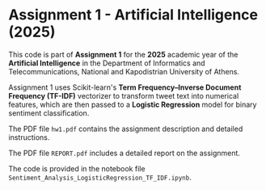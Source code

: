 # Assignment 1 - Artificial Intelligence (2025)

This code is part of **Assignment 1** for the **2025** academic year of the **Artificial Intelligence** in the Department of Informatics and Telecommunications, National and Kapodistrian University of Athens.

Assignment 1 uses Scikit-learn's **Term Frequency–Inverse Document Frequency (TF-IDF)** vectorizer to transform tweet text into numerical features, which are then passed to a **Logistic Regression** model for binary sentiment classification.

The PDF file `hw1.pdf` contains the assignment description and detailed instructions.

The PDF file `REPORT.pdf` includes a detailed report on the assignment.

The code is provided in the notebook file `Sentiment_Analysis_LogisticRegression_TF_IDF.ipynb`.
